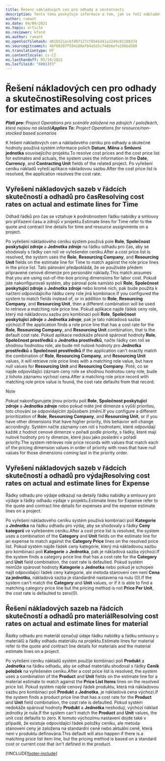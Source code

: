 ```yaml
---
title: Řešení nákladových cen pro odhady a skutečnosti
description: Tento téma poskytuje informace o tom, jak se řeší nákladové ceny pro odhady a skutečné hodnoty.
author: rumant
ms.date: 04/09/2021
ms.topic: article
ms.reviewer: kfend
ms.author: rumant
ms.openlocfilehash: d81b521acbfd97127cf056bd41a3249c01108374
ms.sourcegitcommit: 40f68387f594180af64a5e5c748b6efa188bd300
ms.translationtype: HT
ms.contentlocale: cs-CZ
ms.lasthandoff: 05/10/2021
ms.locfileid: "6001373"
---
```

# <a name="resolving-cost-prices-for-estimates-and-actuals"></a><span data-ttu-id="1db8c-103">Řešení nákladových cen pro odhady a skutečnosti</span><span class="sxs-lookup"><span data-stu-id="1db8c-103">Resolving cost prices for estimates and actuals</span></span>

<span data-ttu-id="1db8c-104">_**Platí pro:** Project Operations pro scénáře založené na zdrojích / položkách, které nejsou na skladě_</span><span class="sxs-lookup"><span data-stu-id="1db8c-104">_**Applies To:** Project Operations for resource/non-stocked based scenarios_</span></span>

<span data-ttu-id="1db8c-105">K řešení nákladových cen a nákladového ceníku pro odhady a skutečné hodnoty používá systém informace polích **Datum**, **Měna** a **Smluvní jednotka** souvisejícího projektu.</span><span class="sxs-lookup"><span data-stu-id="1db8c-105">To resolve cost prices and the cost price list for estimates and actuals, the system uses the information in the **Date**, **Currency**, and **Contracting Unit** fields of the related project.</span></span> <span data-ttu-id="1db8c-106">Po vyřešení ceníku nákladů vyřeší aplikace nákladovou sazbu.</span><span class="sxs-lookup"><span data-stu-id="1db8c-106">After the cost price list is resolved, the application resolves the cost rate.</span></span>

## <a name="resolving-cost-rates-on-actual-and-estimate-lines-for-time"></a><span data-ttu-id="1db8c-107">Vyřešení nákladových sazeb v řádcích skutečností a odhadů pro čas</span><span class="sxs-lookup"><span data-stu-id="1db8c-107">Resolving cost rates on actual and estimate lines for Time</span></span>

<span data-ttu-id="1db8c-108">Odhad řádků pro čas se vztahuje k podrobnostem řádku nabídky a smlouvy pro přiřazení času a zdrojů v projektu.</span><span class="sxs-lookup"><span data-stu-id="1db8c-108">Estimate lines for Time refer to the quote and contract line details for time and resource assignments on a project.</span></span>

<span data-ttu-id="1db8c-109">Po vyřešení nákladového ceníku systém používá pole **Role**, **Společnost poskytující zdroje** a **Jednotka zdroje** na řádku odhadu pro čas, aby se shodovaly s řádky cen rolí ve vyřešeném ceníku.</span><span class="sxs-lookup"><span data-stu-id="1db8c-109">After a cost price list is resolved, the system uses the **Role**, **Resourcing Company**, and **Resourcing Unit** fields on the estimate line for Time to match against the role price lines in the price list.</span></span> <span data-ttu-id="1db8c-110">Tato párování předpokládá, že se používáte předem připravené cenové dimenze pro personální náklady.</span><span class="sxs-lookup"><span data-stu-id="1db8c-110">This match assumes that you are using out-of-the-box pricing dimensions for labor cost.</span></span> <span data-ttu-id="1db8c-111">Pokud jste nakonfigurovali systém, aby pároval pole namísto polí **Role**, **Společnost poskytující zdroje** a **Jednotka zdroje** nebo kromě nich, pak bude použita k načtení odpovídajícího řádku ceny role jiná kombinace.</span><span class="sxs-lookup"><span data-stu-id="1db8c-111">If you configured the system to match fields instead of, or in addition to **Role**, **Resourcing Company**, and **Resourcing Unit**, then a different combination will be used to retrieve a matching role price line.</span></span> <span data-ttu-id="1db8c-112">Pokud aplikace najde řádek ceny role, který má nákladovou sazbu pro kombinaci polí **Role**, **Společnost poskytující zdroje** a **Jednotka zdroje**, pak je tato nákladová sazba výchozí.</span><span class="sxs-lookup"><span data-stu-id="1db8c-112">If the application finds a role price line that has a cost rate for the **Role**, **Resourcing Company**, and **Resourcing Unit** combination, that is the default cost rate.</span></span> <span data-ttu-id="1db8c-113">Pokud aplikace nedokáže přesně spárovat hodnoty **Role**, **Společnost prostředků** a **Jednotka prostředků**, načte řádky cen rolí se shodnou hodnotou role, ale bude mít nulové hodnoty pro **Jednotka prostředků** a **Společnost prostředků**.</span><span class="sxs-lookup"><span data-stu-id="1db8c-113">If the application can't exactly match the combination of **Role**, **Resourcing Company**, and **Resourcing Unit** values, it will retrieve role price lines with a matching role value, but have null values for **Resourcing Unit** and **Resourcing Company**.</span></span> <span data-ttu-id="1db8c-114">Poté, co se najde odpovídající záznam ceny role se shodnou hodnotou ceny role, bude z tohoto záznamu výchozí cena.</span><span class="sxs-lookup"><span data-stu-id="1db8c-114">After a matching role price record with matching role price value is found, the cost rate defaults from that record.</span></span> 

> [!NOTE]
> <span data-ttu-id="1db8c-115">Pokud nakonfigurujete jinou prioritu polí **Role**, **Společnost poskytující zdroje** a **Jednotka zdroje** nebo pokud máte jiné dimenze s vyšší prioritou, toto chování se odpovídajícím způsobem změní.</span><span class="sxs-lookup"><span data-stu-id="1db8c-115">If you configure a different prioritization of **Role**, **Resourcing Company**, and **Resourcing Unit**, or if you have other dimensions that have higher priority, this behavior will change accordingly.</span></span> <span data-ttu-id="1db8c-116">Systém načte záznamy cen rolí s hodnotami, které odpovídají každé z hodnot cenové dimenze v pořadí podle priority, s řádky, které mají nulové hodnoty pro ty dimenze, které jsou jako poslední v pořadí priority.</span><span class="sxs-lookup"><span data-stu-id="1db8c-116">The system retrieves role price records with values that match each of the pricing dimension values in order of priority with rows that have null values for those dimensions coming last in the priority order.</span></span>

## <a name="resolving-cost-rates-on-actual-and-estimate-lines-for-expense"></a><span data-ttu-id="1db8c-117">Vyřešení nákladových sazeb v řádcích skutečností a odhadů pro výdaj</span><span class="sxs-lookup"><span data-stu-id="1db8c-117">Resolving cost rates on actual and estimate lines for Expense</span></span>

<span data-ttu-id="1db8c-118">Řádky odhadu pro výdaje odkazují na detaily řádku nabídky a smlouvy pro výdaje a řádky odhadu výdaje v projektu.</span><span class="sxs-lookup"><span data-stu-id="1db8c-118">Estimate lines for Expense refer to the quote and contract line details for expenses and the expense estimate lines on a project.</span></span>

<span data-ttu-id="1db8c-119">Po vyřešení nákladového ceníku systém používá kombinaci polí **Kategorie** a **Jednotka** na řádku odhadu pro výdaj, aby se shodovaly s řádky **Ceny kategorií** ve vyřešeném ceníku.</span><span class="sxs-lookup"><span data-stu-id="1db8c-119">After a cost price list is resolved, the system uses a combination of the **Category** and **Unit** fields on the estimate line for an expense to match against the **Category Price** lines on the resolved price list.</span></span> <span data-ttu-id="1db8c-120">Pokud systém najde řádek ceny kategorie, který má nákladovou sazbu pro kombinaci polí **Kategorie** a **Jednotka**, pak je nákladová sazba výchozí.</span><span class="sxs-lookup"><span data-stu-id="1db8c-120">If the system finds a category price line that has a cost rate for the **Category** and **Unit** field combination, the cost rate is defaulted.</span></span> <span data-ttu-id="1db8c-121">Pokud systém nemůže spárovat hodnoty **Kategorie** a **Jednotka** nebo pokud je schopen najít odpovídající řádek ceny kategorie, ale metoda stanovení cen není **Cena za jednotku**, nákladová sazba je standardně nastavena na nulu (0).</span><span class="sxs-lookup"><span data-stu-id="1db8c-121">If the system can't match the **Category** and **Unit** values, or if it is able to find a matching category price line but the pricing method is not **Price Per Unit**, the cost rate is defaulted to zero(0).</span></span>

## <a name="resolving-cost-rates-on-actual-and-estimate-lines-for-material"></a><span data-ttu-id="1db8c-122">Řešení nákladových sazeb na řádcích skutečností a odhadů pro materiál</span><span class="sxs-lookup"><span data-stu-id="1db8c-122">Resolving cost rates on actual and estimate lines for material</span></span>

<span data-ttu-id="1db8c-123">Řádky odhadu pro materiál označují údaje řádku nabídky a řádku smlouvy u materiálů a řádky odhadu materiálu na projektu.</span><span class="sxs-lookup"><span data-stu-id="1db8c-123">Estimate lines for material refer to the quote and contract line details for materials and the material estimate lines on a project.</span></span>

<span data-ttu-id="1db8c-124">Po vyřešení ceníku nákladů systém použije kombinaci polí **Produkt** a **Jednotka** na řádku odhadu, aby se odhad materiálu shodoval s řádky **Ceník položek** na vyřešeném ceníku.</span><span class="sxs-lookup"><span data-stu-id="1db8c-124">After a cost price list is resolved, the system uses a combination of the **Product** and **Unit** fields on the estimate line for a material estimate to match against the **Price List Items** lines on the resolved price list.</span></span> <span data-ttu-id="1db8c-125">Pokud systém najde cenový řádek produktu, která má nákladovou sazbu pro kombinaci polí **Produkt** a **Jednotka**, je nákladová cena výchozí.</span><span class="sxs-lookup"><span data-stu-id="1db8c-125">If the system finds a product price line that has a cost rate for the **Product** and **Unit** field combination, the cost rate is defaulted.</span></span> <span data-ttu-id="1db8c-126">Pokud systém nedokáže spárovat hodnoty **Produkt** a **Jednotka** neshodují, výchozí náklad jednotky je nula.</span><span class="sxs-lookup"><span data-stu-id="1db8c-126">If the system can't match the **Product** and **Unit** values, the unit cost defaults to zero.</span></span> <span data-ttu-id="1db8c-127">K tomuto výchozímu nastavení dojde také v případě, že existuje odpovídající řádek položky ceníku, ale metoda stanovení ceny je založena na standardní ceně nebo aktuální ceně, která není v produktu definována.</span><span class="sxs-lookup"><span data-stu-id="1db8c-127">This default will also happen if there is a matching price list item line, but the pricing method is based on a standard cost or current cost that isn't defined in the product.</span></span>

[!INCLUDE[footer-include](../includes/footer-banner.md)]
